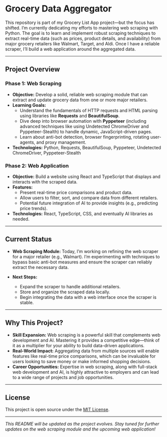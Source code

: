 # Grocery Data Aggregator

This repository is part of my Grocery List App project—but the focus has shifted. I’m currently dedicating my efforts to mastering web scraping with Python. The goal is to learn and implement robust scraping techniques to extract real-time data (such as prices, product details, and availability) from major grocery retailers like Walmart, Target, and Aldi. Once I have a reliable scraper, I’ll build a web application around the aggregated data.

---

## Project Overview

### Phase 1: Web Scraping

- **Objective:**
  Develop a solid, reliable web scraping module that can extract and update grocery data from one or more major retailers.
- **Learning Goals:**
  - Understand the fundamentals of HTTP requests and HTML parsing using libraries like **Requests** and **BeautifulSoup**.
  - Dive deep into browser automation with **Pyppeteer** (including advanced techniques like using Undetected ChromeDriver and Pyppeteer-Stealth) to handle dynamic, JavaScript-driven pages.
  - Learn about anti-bot detection, browser fingerprinting, rotating user-agents, and proxy management.
- **Technologies:**
  Python, Requests, BeautifulSoup, Pyppeteer, Undetected ChromeDriver, Pyppeteer-Stealth

### Phase 2: Web Application

- **Objective:**
  Build a website using React and TypeScript that displays and interacts with the scraped data.
- **Features:**
  - Present real-time price comparisons and product data.
  - Allow users to filter, sort, and compare data from different retailers.
  - Potential future integration of AI to provide insights (e.g., predicting price trends).
- **Technologies:**
  React, TypeScript, CSS, and eventually AI libraries as needed.

---

## Current Status

- **Web Scraping Module:**
  Today, I’m working on refining the web scraper for a major retailer (e.g., Walmart). I’m experimenting with techniques to bypass basic anti-bot measures and ensure the scraper can reliably extract the necessary data.

- **Next Steps:**
  - Expand the scraper to handle additional retailers.
  - Store and organize the scraped data locally.
  - Begin integrating the data with a web interface once the scraper is stable.

---

## Why This Project?

- **Skill Expansion:**
  Web scraping is a powerful skill that complements web development and AI. Mastering it provides a competitive edge—think of it as a multiplier for your ability to build data-driven applications.
- **Real-World Impact:**
  Aggregating data from multiple sources will enable features like real-time price comparisons, which can be invaluable for users looking to save money or make informed shopping decisions.
- **Career Opportunities:**
  Expertise in web scraping, along with full-stack web development and AI, is highly attractive to employers and can lead to a wide range of projects and job opportunities.

---

## License

This project is open source under the [MIT License](LICENSE).

---

_This README will be updated as the project evolves. Stay tuned for further updates on the web scraping module and the upcoming web application!_
